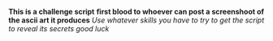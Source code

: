 **This is a challenge script**
**first blood to whoever can post a screenshoot of the ascii art it produces**
*Use whatever skills you have to try to get the script to reveal its secrets*
*good luck*
